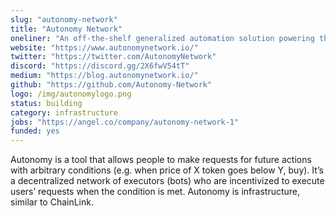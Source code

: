 ```yaml
---
slug: "autonomy-network"
title: "Autonomy Network"
oneliner: "An off-the-shelf generalized automation solution powering the Web3 with on-chain conditional execution."
website: "https://www.autonomynetwork.io/"
twitter: "https://twitter.com/AutonomyNetwork"
discord: "https://discord.gg/2X6fwV54tT"
medium: "https://blog.autonomynetwork.io/"
github: "https://github.com/Autonomy-Network"
logo: /img/autonomylogo.png
status: building
category: infrastructure
jobs: "https://angel.co/company/autonomy-network-1"
funded: yes
---
```


Autonomy is a tool that allows people to make requests for future actions with arbitrary conditions (e.g. when price of X token goes below Y, buy).
It’s a decentralized network of executors (bots) who are incentivized to execute users’ requests when the condition is met.
Autonomy is infrastructure, similar to ChainLink.
